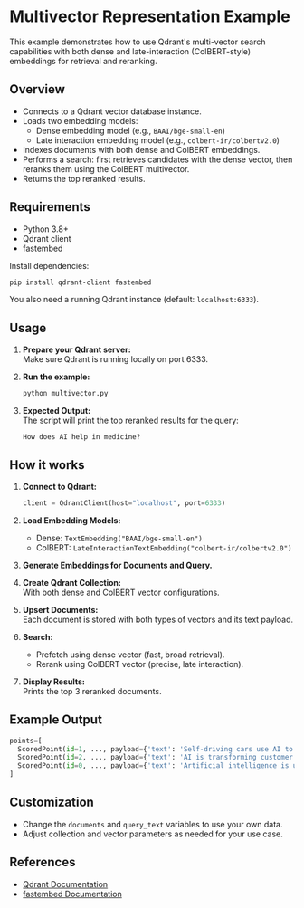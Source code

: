 # Multivector Representation Example

This example demonstrates how to use Qdrant's multi-vector search capabilities with both dense and late-interaction (ColBERT-style) embeddings for retrieval and reranking.

## Overview

- Connects to a Qdrant vector database instance.
- Loads two embedding models:
  - Dense embedding model (e.g., `BAAI/bge-small-en`)
  - Late interaction embedding model (e.g., `colbert-ir/colbertv2.0`)
- Indexes documents with both dense and ColBERT embeddings.
- Performs a search: first retrieves candidates with the dense vector, then reranks them using the ColBERT multivector.
- Returns the top reranked results.

## Requirements

- Python 3.8+
- Qdrant client
- fastembed

Install dependencies:
```bash
pip install qdrant-client fastembed
```

You also need a running Qdrant instance (default: `localhost:6333`).

## Usage

1. **Prepare your Qdrant server:**  
   Make sure Qdrant is running locally on port 6333.

2. **Run the example:**  
   ```bash
   python multivector.py
   ```

3. **Expected Output:**  
   The script will print the top reranked results for the query:
   ```
   How does AI help in medicine?
   ```

## How it works

1. **Connect to Qdrant:**
   ```python
   client = QdrantClient(host="localhost", port=6333)
   ```

2. **Load Embedding Models:**
   - Dense: `TextEmbedding("BAAI/bge-small-en")`
   - ColBERT: `LateInteractionTextEmbedding("colbert-ir/colbertv2.0")`

3. **Generate Embeddings for Documents and Query.**

4. **Create Qdrant Collection:**  
   With both dense and ColBERT vector configurations.

5. **Upsert Documents:**  
   Each document is stored with both types of vectors and its text payload.

6. **Search:**  
   - Prefetch using dense vector (fast, broad retrieval).
   - Rerank using ColBERT vector (precise, late interaction).

7. **Display Results:**  
   Prints the top 3 reranked documents.

## Example Output

```python
points=[
  ScoredPoint(id=1, ..., payload={'text': 'Self-driving cars use AI to detect obstacles and make driving decisions.'}),
  ScoredPoint(id=2, ..., payload={'text': 'AI is transforming customer service through chatbots and automation.'}),
  ScoredPoint(id=0, ..., payload={'text': 'Artificial intelligence is used in hospitals for cancer diagnosis and treatment.'})
]
```

## Customization

- Change the `documents` and `query_text` variables to use your own data.
- Adjust collection and vector parameters as needed for your use case.

## References

- [Qdrant Documentation](https://qdrant.tech/documentation/)
- [fastembed Documentation](https://github.com/qdrant/fastembed)
